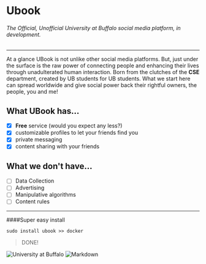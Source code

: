 # Ubook 

###### The Official, Unofficial University at Buffalo social media platform, in development.
___
At a glance UBook is not unlike other social media platforms. But, just under the surface is the raw power of
connecting people and enhancing their lives through unadulterated human interaction. Born from the clutches of the
**CSE** department, created by UB students for UB students. What we start here can spread worldwide and give social
power back their rightful owners, the people, you and me!

## What UBook has...
- [x] **Free** service (would you expect any less?)
- [x] customizable profiles to let your friends find you
- [x] private messaging
- [x] content sharing with your friends

## What we don't have...
- [ ] Data Collection
- [ ] Advertising
- [ ] Manipulative algorithms
- [ ] Content rules
___


####Super easy install
```$xslt
sudo install ubook >> docker
```

> DONE!



![University at Buffalo](http://www.buffalo.edu/content/www/brand/identity/university-logo-and-marks/jcr:content/par/image_13.img.209.auto.png/1460123040155.png
"UB")
![Markdown](https://d33wubrfki0l68.cloudfront.net/d2ee4ca35ede2ecd2d2b1257481e56ebfcf13570/34d25/assets/images/tool-icons/markdown-here.png
"Markdown")

